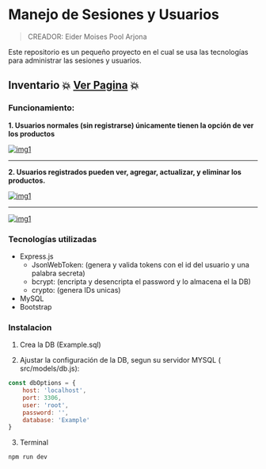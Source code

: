# Manejo de Sesiones y Usuarios  

> CREADOR: Eider Moises Pool Arjona

Este repositorio es un pequeño proyecto en el cual se usa las tecnologías para administrar las sesiones y usuarios.
## Inventario  💥 [Ver Pagina](https://eider-inventario.fly.dev/ "Ver Pagina") 💥
### Funcionamiento: 
**1. Usuarios normales (sin registrarse) únicamente tienen la opción de ver los productos**

[![img1](https://i.postimg.cc/nZbzMLqT/Captura-desde-2023-02-07-23-00-38.png "img1")](https://i.postimg.cc/nZbzMLqT/Captura-desde-2023-02-07-23-00-38.png "img1")

------------

**2. Usuarios registrados pueden ver, agregar, actualizar, y eliminar los productos.**

[![img1](https://i.postimg.cc/FRtsNp3d/Captura-desde-2023-02-07-22-54-17.png "img1")](https://i.postimg.cc/FRtsNp3d/Captura-desde-2023-02-07-22-54-17.png "img1")

------------

[![img1](https://i.postimg.cc/RCLVxcFh/Captura-desde-2023-02-07-22-59-51.png "img1")](https://i.postimg.cc/RCLVxcFh/Captura-desde-2023-02-07-22-59-51.png "img1")

### Tecnologías utilizadas
- Express.js
	- JsonWebToken: (genera y valida tokens con el id del usuario y una palabra secreta)
	- bcrypt: (encripta y desencripta el password y lo almacena el la DB)
	- crypto: (genera IDs unicas)
- MySQL
- Bootstrap

### Instalacion
1. Crea la DB (Example.sql)


2. Ajustar la configuración de la DB, segun su servidor MYSQL ( src/models/db.js):
```javascript
const dbOptions = {
    host: 'localhost',
    port: 3306,
    user: 'root',
    password: '',
    database: 'Example'
}
```
3. Terminal

```bash
npm run dev
```









